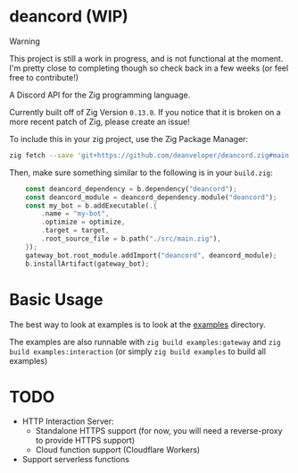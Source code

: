 # deancord (WIP)

> [!WARNING]
> This project is still a work in progress, and is not functional at the moment. I'm pretty close to completing though so check back in a few weeks (or feel free to contribute!)

A Discord API for the Zig programming language.

Currently built off of Zig Version `0.13.0`. If you notice that it is broken
on a more recent patch of Zig, please create an issue!

To include this in your zig project, use the Zig Package Manager:

```sh
zig fetch --save 'git+https://github.com/deanveloper/deancord.zig#main'
```

Then, make sure something similar to the following is in your `build.zig`:

```rs
	const deancord_dependency = b.dependency("deancord");
	const deancord_module = deancord_dependency.module("deancord");
    const my_bot = b.addExecutable(.{
        .name = "my-bot",
        .optimize = optimize,
        .target = target,
        .root_source_file = b.path("./src/main.zig"),
    });
    gateway_bot.root_module.addImport("deancord", deancord_module);
	b.installArtifact(gateway_bot);
```

# Basic Usage

The best way to look at examples is to look at the [examples](./examples/) directory.

The examples are also runnable with `zig build examples:gateway` and `zig build examples:interaction` (or simply `zig build examples` to build all examples)

# TODO

 - HTTP Interaction Server:
   - Standalone HTTPS support (for now, you will need a reverse-proxy to provide HTTPS support)
   - Cloud function support (Cloudflare Workers)
 - Support serverless functions 
